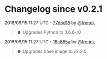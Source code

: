 # Changelog since v0.2.1

2018/09/15 11:27 UTC - [77dbd18](https://github.com/hassio-addons/addon-lovelace-migration/commit/77dbd185ed94e9132cb931cd944060839755b84c) by [@frenck](https://github.com/frenck)
> :arrow_up: Upgrades Python to 3.6.6-r0 

2018/09/15 11:27 UTC - [16c885a](https://github.com/hassio-addons/addon-lovelace-migration/commit/16c885af62ae1b98eca8124036e260f07b24b416) by [@frenck](https://github.com/frenck)
> :arrow_up: Upgrades base image to v2.2.0 

